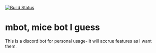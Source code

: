 [![Build Status](https://travis-ci.org/Monadic-Cat/mbot.svg?branch=master)](https://travis-ci.org/Monadic-Cat/mbot)

# mbot, mice bot I guess
This is a discord bot for personal usage- it will accrue features
as I want them.
